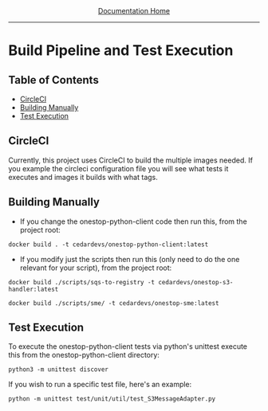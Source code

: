 <div align="center"><a href="/onestop-clients/">Documentation Home</a></div>
<hr>

# Build Pipeline and Test Execution

## Table of Contents
* [CircleCI](#circleci)
* [Building Manually](#building-manually)
* [Test Execution](#test-execution)

## CircleCI
Currently, this project uses CircleCI to build the multiple images needed. If you example the circleci configuration file you will see what tests it executes and images it builds with what tags.

## Building Manually
* If you change the onestop-python-client code then run this, from the project root:
    
```
docker build . -t cedardevs/onestop-python-client:latest
```

* If you modify just the scripts then run this (only need to do the one relevant for your script), from the project root:
    
```
docker build ./scripts/sqs-to-registry -t cedardevs/onestop-s3-handler:latest
```
    
```
docker build ./scripts/sme/ -t cedardevs/onestop-sme:latest
```

## Test Execution
To execute the onestop-python-client tests via python's unittest execute this from the onestop-python-client directory:

```
python3 -m unittest discover
```

If you wish to run a specific test file, here's an example:

```
python -m unittest test/unit/util/test_S3MessageAdapter.py 
```